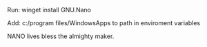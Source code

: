 Run: winget install GNU.Nano

Add: c:/program files/WindowsApps to path in enviroment variables

NANO lives bless the almighty maker.
